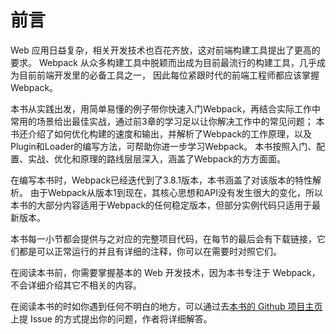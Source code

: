 <h1 id="前言">前言</h1>
<p>Web 应用日益复杂，相关开发技术也百花齐放，这对前端构建工具提出了更高的要求。
Webpack 从众多构建工具中脱颖而出成为目前最流行的构建工具，几乎成为目前前端开发里的必备工具之一，
因此每位紧跟时代的前端工程师都应该掌握 Webpack。</p>
<p>本书从实践出发，用简单易懂的例子带你快速入门Webpack，再结合实际工作中常用的场景给出最佳实战，通过前3章的学习足以让你解决工作中的常见问题；
本书还介绍了如何优化构建的速度和输出，并解析了Webpack的工作原理，以及 Plugin和Loader的编写方法，可帮助你进一步学习Webpack。
本书按照入门、配置、实战、优化和原理的路线层层深入，涵盖了Webpack的方方面面。</p>
<p>在编写本书时，Webpack已经迭代到了3.8.1版本，本书涵盖了对该版本的特性解析。
由于Webpack从版本1到现在，其核心思想和API没有发生很大的变化，所以本书的大部分内容适用于Webpack的任何稳定版本，但部分实例代码只适用于最新版本。</p>
<p>本书每一小节都会提供与之对应的完整项目代码，在每节的最后会有下载链接，它们都是可以正常运行的并且有详细的注释，你可以在需要时对照它们。</p>
<p>在阅读本书前，你需要掌握基本的 Web 开发技术，因为本书专注于 Webpack，不会详细介绍其它不相关的内容。 </p>
<p>在阅读本书的时如你遇到任何不明白的地方，可以通过去<a href="https://github.com/gwuhaolin/dive-into-webpack" target="_blank">本书的 Github 项目主页</a>上提 Issue 的方式提出你的问题，作者将详细解答。</p>


